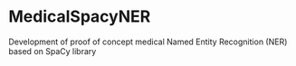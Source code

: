# MedicalSpacyNER
Development of proof of concept medical Named Entity Recognition (NER) based on SpaCy library
